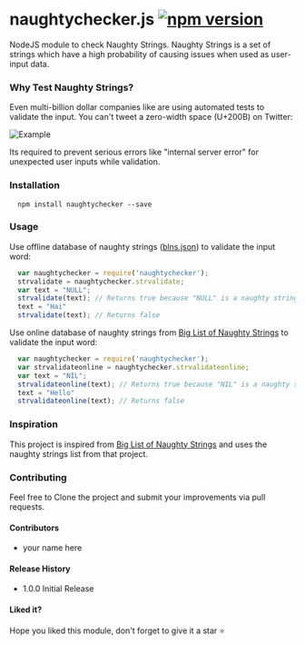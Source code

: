 # naughtychecker.js [![npm version](https://badge.fury.io/js/naughtychecker.svg)](https://badge.fury.io/js/naughtychecker)
NodeJS module to check Naughty Strings. Naughty Strings is a set of strings which have a high probability of causing issues when used as user-input data.

### Why Test Naughty Strings?
Even multi-billion dollar companies like are using automated tests to validate the input. You can't tweet a  zero-width space (U+200B) on Twitter:

![Example](http://i.imgur.com/HyDg2eV.gif)

Its required to prevent serious errors like "internal server error" for unexpected user inputs while validation.

### Installation

```shell
  npm install naughtychecker --save
```

### Usage
Use offline database of naughty strings ([blns.json](blns.json)) to validate the input word:
```js
  var naughtychecker = require('naughtychecker');
  strvalidate = naughtychecker.strvalidate;
  var text = "NULL";
  strvalidate(text); // Returns true because "NULL" is a naughty string
  text = "Hai"
  strvalidate(text); // Returns false
```

Use online database of naughty strings from [Big List of Naughty Strings](https://github.com/minimaxir/big-list-of-naughty-strings) to validate the input word:
```js
  var naughtychecker = require('naughtychecker');
  var strvalidateonline = naughtychecker.strvalidateonline;
  var text = "NIL";
  strvalidateonline(text); // Returns true because "NIL" is a naughty string
  text = "Hello"
  strvalidateonline(text); // Returns false
```

### Inspiration
This project is inspired from [Big List of Naughty Strings](https://github.com/minimaxir/big-list-of-naughty-strings) and uses the naughty strings list from that project.

### Contributing
Feel free to Clone the project and submit your improvements via pull requests.

#### Contributors
* your name here

#### Release History

* 1.0.0 Initial Release

#### Liked it?
Hope you liked this module, don't forget to give it a star :star:
